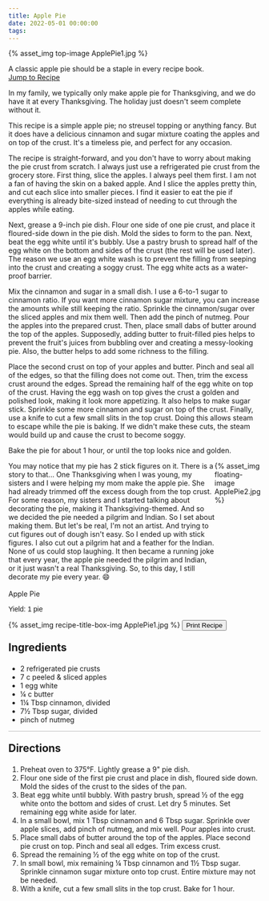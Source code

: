 ```yaml
---
title: Apple Pie
date: 2022-05-01 00:00:00
tags:
---
```


{% asset_img top-image ApplePie1.jpg %}
<div class="post-body">
A classic apple pie should be a staple in every recipe book.
<br>
<!--more-->

<a class="jump-to-recipe-btn" href="#recipejump"> 
    Jump to Recipe
</a>

In my family, we typically only make apple pie for Thanksgiving, and we do have it at every Thanksgiving. The holiday just doesn't seem complete without it. 

This recipe is a simple apple pie; no streusel topping or anything fancy. But it does have a delicious cinnamon and sugar mixture coating the apples and on top of the crust. It's a timeless pie, and perfect for any occasion. 

The recipe is straight-forward, and you don't have to worry about making the pie crust from scratch. I always just use a refrigerated pie crust from the grocery store. First thing, slice the apples. I always peel them first. I am not a fan of having the skin on a baked apple. And I slice the apples pretty thin, and cut each slice into smaller pieces. I find it easier to eat the pie if everything is already bite-sized instead of needing to cut through the apples while eating. 

Next, grease a 9-inch pie dish. Flour one side of one pie crust, and place it floured-side down in the pie dish. Mold the sides to form to the pan. Next, beat the egg white until it's bubbly. Use a pastry brush to spread half of the egg white on the bottom and sides of the crust (the rest will be used later). The reason we use an egg white wash is to prevent the filling from seeping into the crust and creating a soggy crust. The egg white acts as a water-proof barrier. 

Mix the cinnamon and sugar in a small dish. I use a 6-to-1 sugar to cinnamon ratio. If you want more cinnamon sugar mixture, you can increase the amounts while still keeping the ratio. Sprinkle the cinnamon/sugar over the sliced apples and mix them well. Then add the pinch of nutmeg. Pour the apples into the prepared crust. Then, place small dabs of butter around the top of the apples. Supposedly, adding butter to fruit-filled pies helps to prevent the fruit's juices from bubbling over and creating a messy-looking pie. Also, the butter helps to add some richness to the filling. 

Place the second crust on top of your apples and butter. Pinch and seal all of the edges, so that the filling does not come out. Then, trim the excess crust around the edges. Spread the remaining half of the egg white on top of the crust. Having the egg wash on top gives the crust a golden and polished look, making it look more appetizing. It also helps to make sugar stick. Sprinkle some more cinnamon and sugar on top of the crust. Finally, use a knife to cut a few small slits in the top crust. Doing this allows steam to escape while the pie is baking. If we didn't make these cuts, the steam would build up and cause the crust to become soggy. 

Bake the pie for about 1 hour, or until the top looks nice and golden. 

<div style="display:flex;">
You may notice that my pie has 2 stick figures on it. There is a story to that... 
One Thanksgiving when I was young, my sisters and I were helping my mom make the apple pie. She had already trimmed off the excess dough from the top crust. For some reason, my sisters and I started talking about decorating the pie, making it Thanksgiving-themed. And so we decided the pie needed a pilgrim and Indian. So I set about making them. But let's be real, I'm not an artist. And trying to cut figures out of dough isn't easy. So I ended up with stick figures. I also cut out a pilgrim hat and a feather for the Indian. None of us could stop laughing. It then became a running joke that every year, the apple pie needed the pilgrim and Indian, or it just wasn't a real Thanksgiving. So, to this day, I still decorate my pie every year. 😄
<div>
    {% asset_img floating-image ApplePie2.jpg %}
</div>
</div>

<br>
</div>

<div id="recipejump"></div>
<div id="recipe">
    <div class="recipe-box">
        <div class="recipe-title-box">
            <div>
                <div class="recipe-title-box-title">
                    <div class="recipe-title-box-header">Apple Pie</div>
                </div>
                <p class="recipe-title-box-title" style="font-family: Arial;">Yield: 1 pie</p>
            </div>
            {% asset_img recipe-title-box-img ApplePie1.jpg %}
            <button class="print-recipe"
                    type="button"
                    onclick="printDIV('recipe')" >
                Print Recipe
            </button>
        </div>
        <p style="font-size:150%;"><b>Ingredients</b></p>
        <ul class="post-body">
                <li>2 refrigerated pie crusts</li>
                <li>7 c peeled & sliced apples</li>
                <li>1 egg white</li>
                <li>¼ c butter</li>
                <li>1¼ Tbsp cinnamon, divided</li>
                <li>7½ Tbsp sugar, divided</li>
                <li>pinch of nutmeg</li>
        </ul>
        <hr style="height:1px;background-color:rgb(189, 189, 189) ">
        <p style="font-size:150%;"><b>Directions</b></p>
        <ol class="post-body">
            <li>Preheat oven to 375°F. Lightly grease a 9" pie dish.</li>
            <li>Flour one side of the first pie crust and place in dish, floured side down. Mold the sides of the crust to the sides of the pan.</li>
            <li>Beat egg white until bubbly. With pastry brush, spread ½ of the egg white onto the bottom and sides of crust. Let dry 5 minutes. Set remaining egg white aside for later.</li>
            <li>In a small bowl, mix 1 Tbsp cinnamon and 6 Tbsp sugar. Sprinkle over apple slices, add pinch of nutmeg, and mix well. Pour apples into crust.</li>
            <li>Place small dabs of butter around the top of the apples. Place second pie crust on top. Pinch and seal all edges. Trim excess crust.</li>
            <li>Spread the remaining ½ of the egg white on top of the crust.</li>
            <li>In small bowl, mix remaining ¼ Tbsp cinnamon and 1½ Tbsp sugar. Sprinkle cinnamon sugar mixture onto top crust. Entire mixture may not be needed.</li>
            <li>With a knife, cut a few small slits in the top crust. Bake for 1 hour.</li> 
        </ol> 
    </div>
</div>

<br>
